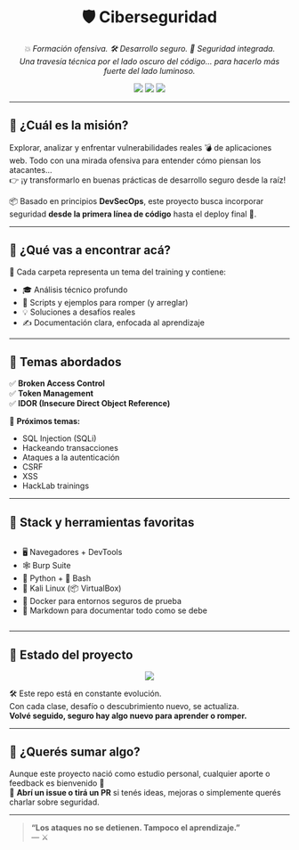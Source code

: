 <h1 align="center">🛡️ Ciberseguridad </h1>

<p align="center">
  <em>💥 Formación ofensiva. 🛠️ Desarrollo seguro. 🔄 Seguridad integrada.</em><br>
  <em>Una travesía técnica por el lado oscuro del código… para hacerlo más fuerte del lado luminoso.</em>
</p>

<p align="center">
  <img src="https://img.shields.io/badge/status-en%20construcción-yellow?style=for-the-badge&logo=github" />
  <img src="https://img.shields.io/badge/DevSecOps-integrado-blueviolet?style=for-the-badge&logo=security" />
  <img src="https://img.shields.io/badge/GISSIC-UTN%20FRC-blue?style=for-the-badge&logo=hackthebox" />
</p>

---

## 🎯 ¿Cuál es la misión?

Explorar, analizar y enfrentar vulnerabilidades reales 💣 de aplicaciones web. Todo con una mirada ofensiva para entender cómo piensan los atacantes...  
👉 ¡y transformarlo en buenas prácticas de desarrollo seguro desde la raíz!

📦 Basado en principios **DevSecOps**, este proyecto busca incorporar seguridad **desde la primera línea de código** hasta el deploy final 🚀.

---

## 📘 ¿Qué vas a encontrar acá?

📂 Cada carpeta representa un tema del training y contiene:

<ul>
  <li>🎓 Análisis técnico profundo</li>
  <li>🧪 Scripts y ejemplos para romper (y arreglar)</li>
  <li>💡 Soluciones a desafíos reales</li>
  <li>✍️ Documentación clara, enfocada al aprendizaje</li>
</ul>

---

## 🧠 Temas abordados

✅ **Broken Access Control**  
✅ **Token Management**  
✅ **IDOR (Insecure Direct Object Reference)**  

🧪 <strong>Próximos temas:</strong>
- SQL Injection (SQLi)
- Hackeando transacciones
- Ataques a la autenticación
- CSRF
- XSS
- HackLab trainings

---

## 🧰 Stack y herramientas favoritas

<div style="display: flex; gap: 8px;">
  
- 🖥️ Navegadores + DevTools  
- 🕸️ Burp Suite  
- 🐍 Python + 🐚 Bash  
- 🐧 Kali Linux (📦 VirtualBox)  
- 🐳 Docker para entornos seguros de prueba  
- 📝 Markdown para documentar todo como se debe  

</div>

---

## 🔄 Estado del proyecto

<p align="center">
  <img src="https://img.shields.io/badge/build-in%20progress-orange?style=flat-square&logo=githubactions" />
</p>

🛠️ Este repo está en constante evolución.  
Con cada clase, desafío o descubrimiento nuevo, se actualiza.  
**Volvé seguido, seguro hay algo nuevo para aprender o romper.**

---

## 🤝 ¿Querés sumar algo?

Aunque este proyecto nació como estudio personal, cualquier aporte o feedback es bienvenido 🙌  
💬 **Abrí un issue o tirá un PR** si tenés ideas, mejoras o simplemente querés charlar sobre seguridad.

---

<blockquote>
  <p><strong>“Los ataques no se detienen. Tampoco el aprendizaje.”</strong><br>
  — ⚔️
</blockquote>

